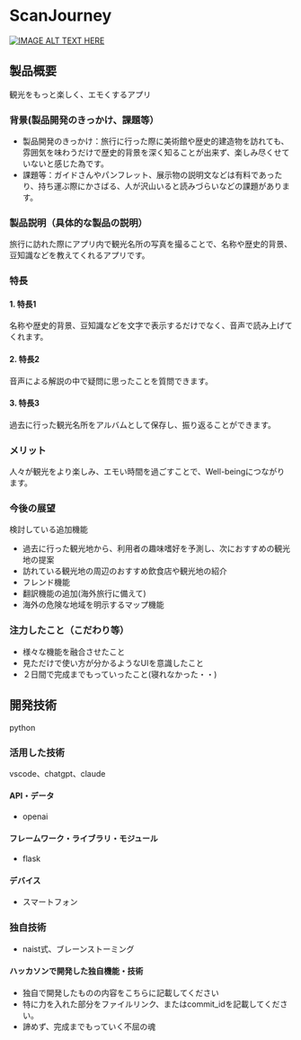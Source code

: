 # ScanJourney

[![IMAGE ALT TEXT HERE](https://jphacks.com/wp-content/uploads/2024/07/JPHACKS2024_ogp.jpg)](https://www.youtube.com/watch?v=DZXUkEj-CSI)

## 製品概要
観光をもっと楽しく、エモくするアプリ
### 背景(製品開発のきっかけ、課題等）
* 製品開発のきっかけ：旅行に行った際に美術館や歴史的建造物を訪れても、雰囲気を味わうだけで歴史的背景を深く知ることが出来ず、楽しみ尽くせていないと感じた為です。
* 課題等：ガイドさんやパンフレット、展示物の説明文などは有料であったり、持ち運ぶ際にかさばる、人が沢山いると読みづらいなどの課題があります。
### 製品説明（具体的な製品の説明）
旅行に訪れた際にアプリ内で観光名所の写真を撮ることで、名称や歴史的背景、豆知識などを教えてくれるアプリです。
### 特長
#### 1. 特長1
名称や歴史的背景、豆知識などを文字で表示するだけでなく、音声で読み上げてくれます。
#### 2. 特長2
音声による解説の中で疑問に思ったことを質問できます。
#### 3. 特長3
過去に行った観光名所をアルバムとして保存し、振り返ることができます。
### メリット
人々が観光をより楽しみ、エモい時間を過ごすことで、Well-beingにつながります。
### 今後の展望
検討している追加機能
* 過去に行った観光地から、利用者の趣味嗜好を予測し、次におすすめの観光地の提案
* 訪れている観光地の周辺のおすすめ飲食店や観光地の紹介
* フレンド機能
* 翻訳機能の追加(海外旅行に備えて)
* 海外の危険な地域を明示するマップ機能
### 注力したこと（こだわり等）
* 様々な機能を融合させたこと
* 見ただけで使い方が分かるようなUIを意識したこと
* ２日間で完成までもっていったこと(寝れなかった・・)

## 開発技術
python
### 活用した技術
vscode、chatgpt、claude
#### API・データ
* openai

#### フレームワーク・ライブラリ・モジュール
* flask

#### デバイス
* スマートフォン

### 独自技術
* naist式、ブレーンストーミング
#### ハッカソンで開発した独自機能・技術
* 独自で開発したものの内容をこちらに記載してください
* 特に力を入れた部分をファイルリンク、またはcommit_idを記載してください。
* 諦めず、完成までもっていく不屈の魂
